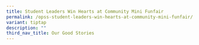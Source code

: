 ```yaml
---
title: Student Leaders Win Hearts at Community Mini Funfair
permalink: /opss-student-leaders-win-hearts-at-community-mini-funfair/
variant: tiptap
description: ""
third_nav_title: Our Good Stories
---
```

